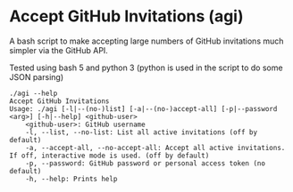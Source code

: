 #  Accept GitHub Invitations (agi)

A bash script to make accepting large numbers of GitHub invitations much simpler via the GitHub API.

Tested using bash 5 and python 3 (python is used in the script to do some JSON parsing)

    ./agi --help
    Accept GitHub Invitations
    Usage: ./agi [-l|--(no-)list] [-a|--(no-)accept-all] [-p|--password <arg>] [-h|--help] <github-user>
        <github-user>: GitHub username
        -l, --list, --no-list: List all active invitations (off by default)
        -a, --accept-all, --no-accept-all: Accept all active invitations.  If off, interactive mode is used. (off by default)
        -p, --password: GitHub password or personal access token (no default)
        -h, --help: Prints help
